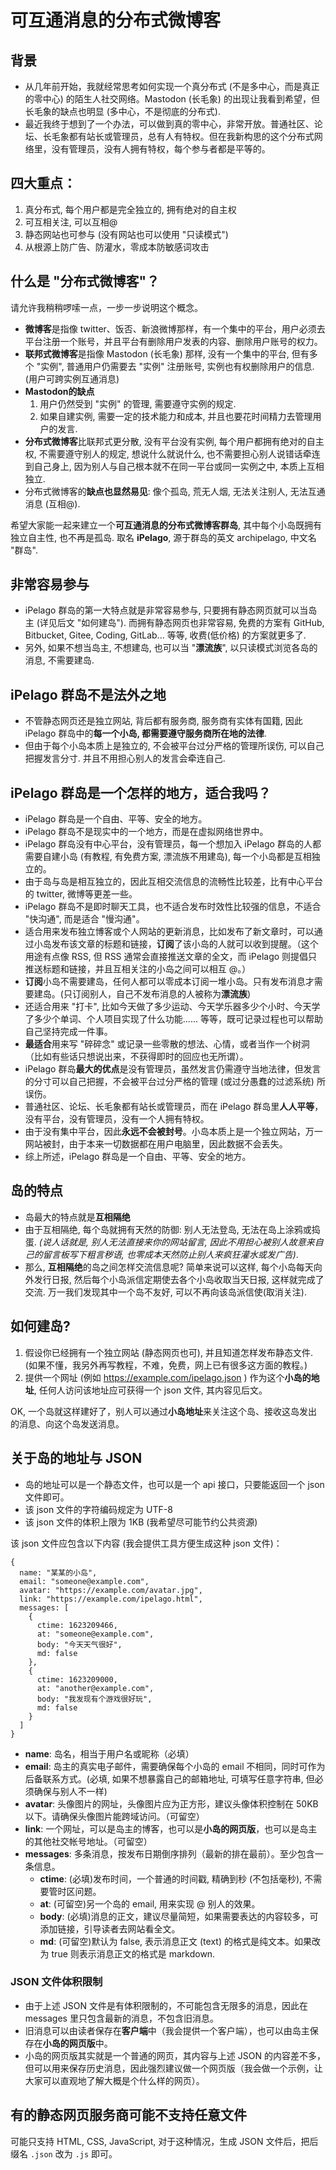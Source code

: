 # 可互通消息的分布式微博客

## 背景

- 从几年前开始，我就经常思考如何实现一个真分布式 (不是多中心，而是真正的零中心) 的陌生人社交网络。Mastodon (长毛象) 的出现让我看到希望，但长毛象的缺点也明显 (多中心，不是彻底的分布式).
- 最近我终于想到了一个办法，可以做到真的零中心，非常开放。普通社区、论坛、长毛象都有站长或管理员，总有人有特权。但在我新构思的这个分布式网络里，没有管理员，没有人拥有特权，每个参与者都是平等的。

## 四大重点：

1. 真分布式, 每个用户都是完全独立的, 拥有绝对的自主权
2. 可互相关注, 可以互相@
3. 静态网站也可参与 (没有网站也可以使用 "只读模式")
4. 从根源上防广告、防灌水，零成本防敏感词攻击

## 什么是 "分布式微博客"？

请允许我稍稍啰嗦一点，一步一步说明这个概念。

- **微博客**是指像 twitter、饭否、新浪微博那样，有一个集中的平台，用户必须去平台注册一个账号，并且平台有删除用户发表的内容、删除用户账号的权力。
- **联邦式微博客**是指像 Mastodon (长毛象) 那样, 没有一个集中的平台, 但有多个 "实例", 普通用户仍需要去 "实例" 注册账号, 实例也有权删除用户的信息. (用户可跨实例互通消息)
- **Mastodon的缺点**
  1. 用户仍然受到 "实例" 的管理, 需要遵守实例的规定.
  2. 如果自建实例, 需要一定的技术能力和成本, 并且也要花时间精力去管理用户的发言.
- **分布式微博客**比联邦式更分散, 没有平台没有实例, 每个用户都拥有绝对的自主权, 不需要遵守别人的规定, 想说什么就说什么, 也不需要担心别人说错话牵连到自己身上, 因为别人与自己根本就不在同一平台或同一实例之中, 本质上互相独立.
- 分布式微博客的**缺点也显然易见**: 像个孤岛, 荒无人烟, 无法关注别人, 无法互通消息 (互相@).

希望大家能一起来建立一个**可互通消息的分布式微博客群岛**, 其中每个小岛既拥有独立自主性, 也不再是孤岛. 取名 **iPelago**, 源于群岛的英文 archipelago, 中文名 "群岛".

## 非常容易参与

- iPelago 群岛的第一大特点就是非常容易参与, 只要拥有静态网页就可以当岛主 (详见后文 "如何建岛"). 而拥有静态网页也非常容易, 免费的方案有 GitHub, Bitbucket, Gitee, Coding, GitLab... 等等, 收费(低价格) 的方案就更多了.
- 另外, 如果不想当岛主, 不想建岛, 也可以当 "**漂流族**", 以只读模式浏览各岛的消息, 不需要建岛.

## iPelago 群岛不是法外之地

- 不管静态网页还是独立网站, 背后都有服务商, 服务商有实体有国籍, 因此 iPelago 群岛中的**每一个小岛, 都需要遵守服务商所在地的法律**.
- 但由于每个小岛本质上是独立的, 不会被平台过分严格的管理所误伤, 可以自己把握发言分寸. 并且不用担心别人的发言会牵连自己.

## iPelago 群岛是一个怎样的地方，适合我吗？

- iPelago 群岛是一个自由、平等、安全的地方。
- iPelago 群岛不是现实中的一个地方，而是在虚拟网络世界中。
- iPelago 群岛没有中心平台，没有管理员，每一个想加入 iPelago 群岛的人都需要自建小岛 (有教程, 有免费方案, 漂流族不用建岛), 每一个小岛都是互相独立的。
- 由于岛与岛是相互独立的，因此互相交流信息的流畅性比较差，比有中心平台的 twitter, 微博等更差一些。
- iPelago 群岛不是即时聊天工具，也不适合发布时效性比较强的信息，不适合 "快沟通", 而是适合 "慢沟通"。
- 适合用来发布独立博客或个人网站的更新消息，比如发布了新文章时，可以通过小岛发布该文章的标题和链接，**订阅**了该小岛的人就可以收到提醒。（这个用途有点像 RSS, 但 RSS 通常会直接推送文章的全文，而 iPelago 则提倡只推送标题和链接，并且互相关注的小岛之间可以相互 @。）
- **订阅**小岛不需要建岛，任何人都可以零成本订阅一堆小岛。只有发布消息才需要建岛。(只订阅别人，自己不发布消息的人被称为**漂流族**)
- 还适合用来 "打卡", 比如今天做了多少运动、今天学乐器多少个小时、今天学了多少个单词、个人项目实现了什么功能...... 等等，既可记录过程也可以帮助自己坚持完成一件事。
- **最适合**用来写 "碎碎念" 或记录一些零散的想法、心情，或者当作一个树洞（比如有些话只想说出来，不获得即时的回应也无所谓）。
- iPelago 群岛**最大的优点**是没有管理员，虽然发言仍需遵守当地法律，但发言的分寸可以自己把握，不会被平台过分严格的管理 (或过分愚蠢的过滤系统) 所误伤。
- 普通社区、论坛、长毛象都有站长或管理员，而在 iPelago 群岛里**人人平等**，没有平台，没有管理员，没有一个人拥有特权。
- 由于没有集中平台，因此**永远不会被封号**。小岛本质上是一个独立网站，万一网站被封，由于本来一切数据都在用户电脑里，因此数据不会丢失。
- 综上所述，iPelago 群岛是一个自由、平等、安全的地方。

## 岛的特点

- 岛最大的特点就是**互相隔绝**
- 由于互相隔绝, 每个岛就拥有天然的防御: 别人无法登岛, 无法在岛上涂鸦或捣蛋. *(说人话就是, 别人无法直接来你的网站留言, 因此不用担心被别人故意来自己的留言板写下粗言秽语, 也零成本天然防止别人来疯狂灌水或发广告)*.
- 那么, **互相隔绝**的岛之间怎样交流信息呢? 简单来说可以这样, 每个小岛每天向外发行日报, 然后每个小岛派信定期使去各个小岛收取当天日报, 这样就完成了交流. 万一我们发现其中一个岛不友好, 可以不再向该岛派信使(取消关注).

## 如何建岛?

1. 假设你已经拥有一个独立网站 (静态网页也可), 并且知道怎样发布静态文件. (如果不懂，我另外再写教程，不难，免费，网上已有很多这方面的教程。)
2. 提供一个网址 (例如 https://example.com/ipelago.json ) 作为这个**小岛的地址**, 任何人访问该地址应可获得一个 json 文件, 其内容见后文。

OK, 一个岛就这样建好了，别人可以通过**小岛地址**来关注这个岛、接收这岛发出的消息、向这个岛发送消息。

## 关于岛的地址与 JSON

- 岛的地址可以是一个静态文件，也可以是一个 api 接口，只要能返回一个 json 文件即可。
- 该 json 文件的字符编码规定为 UTF-8
- 该 json 文件的体积上限为 1KB (我希望尽可能节约公共资源)

该 json 文件应包含以下内容 (我会提供工具方便生成这种 json 文件)：

```
{
  name: "某某的小岛",
  email: "someone@example.com",
  avatar: "https://example.com/avatar.jpg",
  link: "https://example.com/ipelago.html",
  messages: [
    {
      ctime: 1623209466,
      at: "someone@example.com",
      body: "今天天气很好",
      md: false
    },
    {
      ctime: 1623209000,
      at: "another@example.com",
      body: "我发现有个游戏很好玩",
      md: false
    }
  ]
}
```

- **name**: 岛名，相当于用户名或昵称（必填）
- **email**: 岛主的真实电子邮件，需要确保每个小岛的 email 不相同，同时可作为后备联系方式。(必填, 如果不想暴露自己的邮箱地址, 可填写任意字符串, 但必须确保与别人不一样)
- **avatar**: 头像图片的网址，头像图片应为正方形，建议头像体积控制在 50KB 以下。请确保头像图片能跨域访问。（可留空）
- **link**: 一个网址，可以是岛主的博客，也可以是**小岛的网页版**，也可以是岛主的其他社交帐号地址。（可留空）
- **messages**: 多条消息，按发布日期倒序排列（最新的排在最前）。至少包含一条信息。
  - **ctime**: (必填)发布时间，一个普通的时间戳, 精确到秒 (不包括毫秒), 不需要管时区问题。
  - **at**: (可留空)另一个岛的 email, 用来实现 @ 别人的效果。
  - **body**: (必填)消息的正文，建议尽量简短，如果需要表达的内容较多，可添加链接，引导读者去网站看全文。
  - **md**: (可留空)默认为 false, 表示消息正文 (text) 的格式是纯文本。如果改为 true 则表示消息正文的格式是 markdown.

### JSON 文件体积限制

- 由于上述 JSON 文件是有体积限制的，不可能包含无限多的消息，因此在 messages 里只包含最新的消息，不包含旧消息。
- 旧消息可以由读者保存在**客户端**中（我会提供一个客户端），也可以由岛主保存在**小岛的网页版**中。
- 小岛的网页版其实就是一个普通的网页，其内容与上述 JSON 的内容差不多，但可以用来保存历史消息，因此强烈建议做一个网页版（我会做一个示例，让大家可以直观地了解大概是个什么样的网页）。

## 有的静态网页服务商可能不支持任意文件

可能只支持 HTML, CSS, JavaScript, 对于这种情况，生成 JSON 文件后，把后缀名 `.json` 改为 `.js` 即可。
